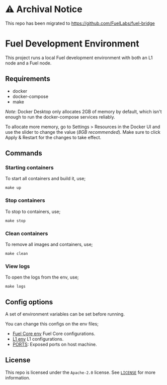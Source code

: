 # ⚠️ Archival Notice

This repo has been migrated to https://github.com/FuelLabs/fuel-bridge

# Fuel Development Environment

This project runs a local Fuel development environment with both an L1 node and a Fuel node.

## Requirements

- docker
- docker-compose
- make

*Note*: Docker Desktop only allocates 2GB of memory by default, which isn't enough to run the docker-compose services reliably.

To allocate more memory, go to Settings > Resources in the Docker UI and use the slider to change the value (_8GB recommended_). Make sure to click Apply & Restart for the changes to take effect.


## Commands

### Starting containers

To start all containers and build it, use;
```
make up
```

### Stop containers

To stop to containers, use;
```
make stop
```

### Clean containers

To remove all images and containers, use;
```
make clean
```

### View logs

To open the logs from the env, use;
```
make logs
```

## Config options

A set of environment variables can be set before running.

You can change this configs on the env files;
- [Fuel Core env](./envs/fuel_core.env) Fuel Core configurations.
- [L1 env](./envs/l1_chain.env) L1 configurations.
- [PORTS](./envs/ports.env): Exposed ports on host machine.

## License

This repo is licensed under the `Apache-2.0` license. See [`LICENSE`](./LICENSE) for more information.
